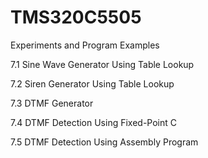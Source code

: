 # TMS320C5505


Experiments and Program Examples 

7.1 Sine Wave Generator Using Table Lookup 

7.2 Siren Generator Using Table Lookup 

7.3 DTMF Generator 

7.4 DTMF Detection Using Fixed-Point C 

7.5 DTMF Detection Using Assembly Program
